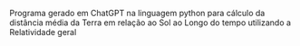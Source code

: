 Programa gerado em ChatGPT na linguagem python para cálculo da distância média da Terra em relação ao Sol ao Longo do tempo utilizando a Relatividade geral